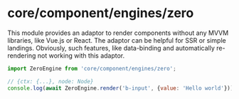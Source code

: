 # core/component/engines/zero

This module provides an adaptor to render components without any MVVM libraries, like Vue.js or React.
The adaptor can be helpful for SSR or simple landings. Obviously, such features, like data-binding and automatically
re-rendering not working with this adaptor.

```js
import ZeroEngine from 'core/component/engines/zero';

// {ctx: {...}, node: Node}
console.log(await ZeroEngine.render('b-input', {value: 'Hello world'}));
```
